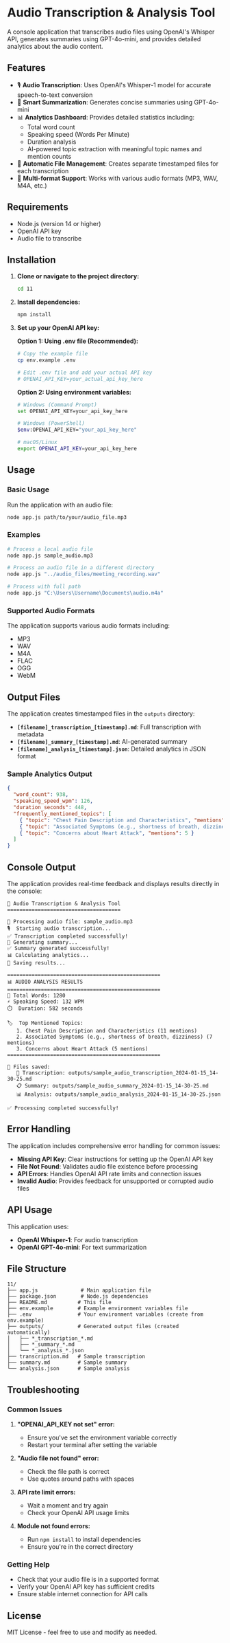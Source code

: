 # Audio Transcription & Analysis Tool

A console application that transcribes audio files using OpenAI's Whisper API, generates summaries using GPT-4o-mini, and provides detailed analytics about the audio content.

## Features

- 🎙️ **Audio Transcription**: Uses OpenAI's Whisper-1 model for accurate speech-to-text conversion
- 📝 **Smart Summarization**: Generates concise summaries using GPT-4o-mini
- 📊 **Analytics Dashboard**: Provides detailed statistics including:
  - Total word count
  - Speaking speed (Words Per Minute)
  - Duration analysis
  - AI-powered topic extraction with meaningful topic names and mention counts
- 💾 **Automatic File Management**: Creates separate timestamped files for each transcription
- 🎯 **Multi-format Support**: Works with various audio formats (MP3, WAV, M4A, etc.)

## Requirements

- Node.js (version 14 or higher)
- OpenAI API key
- Audio file to transcribe

## Installation

1. **Clone or navigate to the project directory:**
   ```bash
   cd 11
   ```

2. **Install dependencies:**
   ```bash
   npm install
   ```

3. **Set up your OpenAI API key:**
   
   **Option 1: Using .env file (Recommended):**
   ```bash
   # Copy the example file
   cp env.example .env
   
   # Edit .env file and add your actual API key
   # OPENAI_API_KEY=your_actual_api_key_here
   ```
   
   **Option 2: Using environment variables:**
   ```bash
   # Windows (Command Prompt)
   set OPENAI_API_KEY=your_api_key_here
   
   # Windows (PowerShell)
   $env:OPENAI_API_KEY="your_api_key_here"
   
   # macOS/Linux
   export OPENAI_API_KEY=your_api_key_here
   ```

## Usage

### Basic Usage

Run the application with an audio file:

```bash
node app.js path/to/your/audio_file.mp3
```

### Examples

```bash
# Process a local audio file
node app.js sample_audio.mp3

# Process an audio file in a different directory
node app.js "../audio_files/meeting_recording.wav"

# Process with full path
node app.js "C:\Users\Username\Documents\audio.m4a"
```

### Supported Audio Formats

The application supports various audio formats including:
- MP3
- WAV
- M4A
- FLAC
- OGG
- WebM

## Output Files

The application creates timestamped files in the `outputs` directory:

- **`[filename]_transcription_[timestamp].md`**: Full transcription with metadata
- **`[filename]_summary_[timestamp].md`**: AI-generated summary
- **`[filename]_analysis_[timestamp].json`**: Detailed analytics in JSON format

### Sample Analytics Output

```json
{
  "word_count": 938,
  "speaking_speed_wpm": 126,
  "duration_seconds": 448,
  "frequently_mentioned_topics": [
    { "topic": "Chest Pain Description and Characteristics", "mentions": 11 },
    { "topic": "Associated Symptoms (e.g., shortness of breath, dizziness)", "mentions": 7 },
    { "topic": "Concerns about Heart Attack", "mentions": 5 }
  ]
}
```

## Console Output

The application provides real-time feedback and displays results directly in the console:

```
🎯 Audio Transcription & Analysis Tool
=====================================

🎵 Processing audio file: sample_audio.mp3
🎙️  Starting audio transcription...
✅ Transcription completed successfully!
📝 Generating summary...
✅ Summary generated successfully!
📊 Calculating analytics...
💾 Saving results...

==================================================
📊 AUDIO ANALYSIS RESULTS
==================================================
📝 Total Words: 1280
⚡ Speaking Speed: 132 WPM
⏱️  Duration: 582 seconds

🏷️  Top Mentioned Topics:
   1. Chest Pain Description and Characteristics (11 mentions)
   2. Associated Symptoms (e.g., shortness of breath, dizziness) (7 mentions)
   3. Concerns about Heart Attack (5 mentions)
==================================================

📁 Files saved:
   📄 Transcription: outputs/sample_audio_transcription_2024-01-15_14-30-25.md
   📋 Summary: outputs/sample_audio_summary_2024-01-15_14-30-25.md
   📊 Analysis: outputs/sample_audio_analysis_2024-01-15_14-30-25.json

✅ Processing completed successfully!
```

## Error Handling

The application includes comprehensive error handling for common issues:

- **Missing API Key**: Clear instructions for setting up the OpenAI API key
- **File Not Found**: Validates audio file existence before processing
- **API Errors**: Handles OpenAI API rate limits and connection issues
- **Invalid Audio**: Provides feedback for unsupported or corrupted audio files

## API Usage

This application uses:
- **OpenAI Whisper-1**: For audio transcription
- **OpenAI GPT-4o-mini**: For text summarization

## File Structure

```
11/
├── app.js              # Main application file
├── package.json        # Node.js dependencies
├── README.md          # This file
├── env.example        # Example environment variables file
├── .env               # Your environment variables (create from env.example)
├── outputs/           # Generated output files (created automatically)
│   ├── *_transcription_*.md
│   ├── *_summary_*.md
│   └── *_analysis_*.json
├── transcription.md   # Sample transcription
├── summary.md         # Sample summary
└── analysis.json      # Sample analysis
```

## Troubleshooting

### Common Issues

1. **"OPENAI_API_KEY not set" error:**
   - Ensure you've set the environment variable correctly
   - Restart your terminal after setting the variable

2. **"Audio file not found" error:**
   - Check the file path is correct
   - Use quotes around paths with spaces

3. **API rate limit errors:**
   - Wait a moment and try again
   - Check your OpenAI API usage limits

4. **Module not found errors:**
   - Run `npm install` to install dependencies
   - Ensure you're in the correct directory

### Getting Help

- Check that your audio file is in a supported format
- Verify your OpenAI API key has sufficient credits
- Ensure stable internet connection for API calls

## License

MIT License - feel free to use and modify as needed. 
